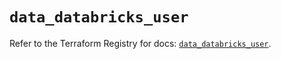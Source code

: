 # `data_databricks_user`

Refer to the Terraform Registry for docs: [`data_databricks_user`](https://registry.terraform.io/providers/databricks/databricks/1.83.0/docs/data-sources/user).
